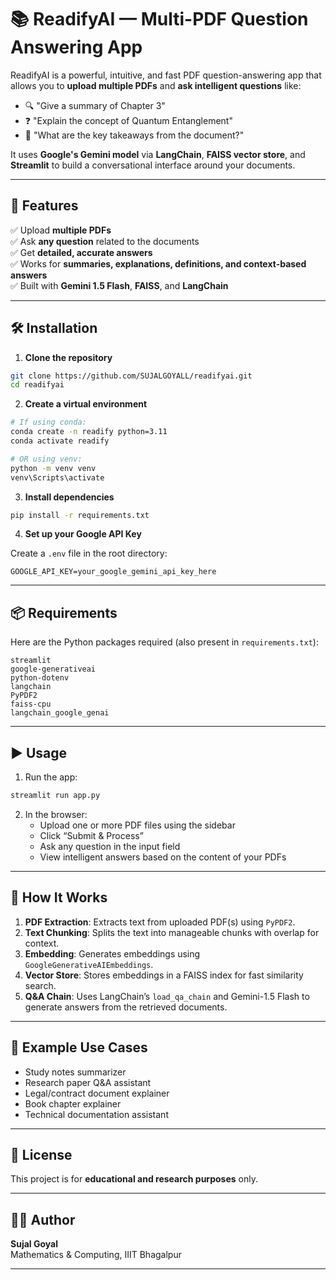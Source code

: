 # 📚 ReadifyAI — Multi-PDF Question Answering App

ReadifyAI is a powerful, intuitive, and fast PDF question-answering app that allows you to **upload multiple PDFs** and **ask intelligent questions** like:
- 🔍 "Give a summary of Chapter 3"
- ❓ "Explain the concept of Quantum Entanglement"
- 📑 "What are the key takeaways from the document?"

It uses **Google's Gemini model** via **LangChain**, **FAISS vector store**, and **Streamlit** to build a conversational interface around your documents.

---

## 🚀 Features

✅ Upload **multiple PDFs**  
✅ Ask **any question** related to the documents  
✅ Get **detailed, accurate answers**  
✅ Works for **summaries, explanations, definitions, and context-based answers**  
✅ Built with **Gemini 1.5 Flash**, **FAISS**, and **LangChain**

---

## 🛠️ Installation

1. **Clone the repository**
```bash
git clone https://github.com/SUJALGOYALL/readifyai.git
cd readifyai
```

2. **Create a virtual environment**
```bash
# If using conda:
conda create -n readify python=3.11
conda activate readify

# OR using venv:
python -m venv venv
venv\Scripts\activate  
```

3. **Install dependencies**
```bash
pip install -r requirements.txt
```

4. **Set up your Google API Key**

Create a `.env` file in the root directory:
```env
GOOGLE_API_KEY=your_google_gemini_api_key_here
```

---

## 📦 Requirements

Here are the Python packages required (also present in `requirements.txt`):

```
streamlit
google-generativeai
python-dotenv
langchain
PyPDF2
faiss-cpu
langchain_google_genai
```

---

## ▶️ Usage

1. Run the app:
```bash
streamlit run app.py
```

2. In the browser:
   - Upload one or more PDF files using the sidebar
   - Click “Submit & Process”
   - Ask any question in the input field
   - View intelligent answers based on the content of your PDFs

---

## 🧠 How It Works

1. **PDF Extraction**: Extracts text from uploaded PDF(s) using `PyPDF2`.
2. **Text Chunking**: Splits the text into manageable chunks with overlap for context.
3. **Embedding**: Generates embeddings using `GoogleGenerativeAIEmbeddings`.
4. **Vector Store**: Stores embeddings in a FAISS index for fast similarity search.
5. **Q&A Chain**: Uses LangChain’s `load_qa_chain` and Gemini-1.5 Flash to generate answers from the retrieved documents.

---

## 📌 Example Use Cases

- Study notes summarizer  
- Research paper Q&A assistant  
- Legal/contract document explainer  
- Book chapter explainer  
- Technical documentation assistant  

---

## 🧾 License

This project is for **educational and research purposes** only.

---

## 🙋‍♂️ Author

**Sujal Goyal**  
Mathematics & Computing, IIIT Bhagalpur


---
